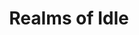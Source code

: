---
title: Realms of Idle
developer: IlMare Games
image: RealmsOfIdle.jpg
link: https://play.google.com/store/apps/details?id=com.ilmare.RealmsOfIdle
android: https://play.google.com/store/apps/details?id=com.ilmare.RealmsOfIdle
---